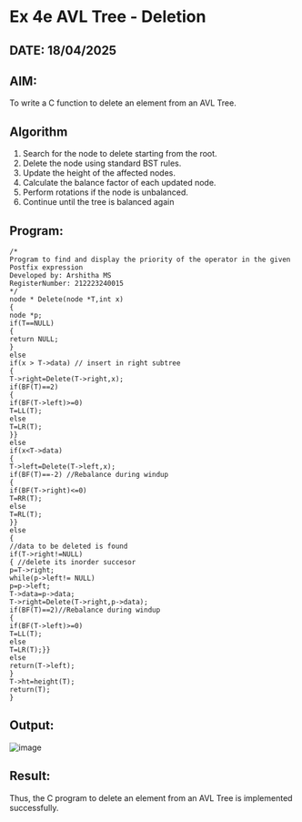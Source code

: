 # Ex 4e AVL Tree - Deletion
## DATE: 18/04/2025
## AIM:
To write a C function to delete an element from an AVL Tree.
## Algorithm
1. Search for the node to delete starting from the root.
2. Delete the node using standard BST rules.
3. Update the height of the affected nodes.
4. Calculate the balance factor of each updated node.
5. Perform rotations if the node is unbalanced.
6. Continue until the tree is balanced again
## Program:
```
/*
Program to find and display the priority of the operator in the given Postfix expression
Developed by: Arshitha MS
RegisterNumber: 212223240015 
*/
node * Delete(node *T,int x)
{
node *p;
if(T==NULL)
{
return NULL;
}
else
if(x > T->data) // insert in right subtree
{
T->right=Delete(T->right,x);
if(BF(T)==2)
{
if(BF(T->left)>=0)
T=LL(T);
else
T=LR(T);
}}
else
if(x<T->data)
{
T->left=Delete(T->left,x);
if(BF(T)==-2) //Rebalance during windup
{
if(BF(T->right)<=0)
T=RR(T);
else
T=RL(T);
}}
else
{
//data to be deleted is found
if(T->right!=NULL)
{ //delete its inorder succesor
p=T->right;
while(p->left!= NULL)
p=p->left;
T->data=p->data;
T->right=Delete(T->right,p->data);
if(BF(T)==2)//Rebalance during windup
{
if(BF(T->left)>=0)
T=LL(T);
else
T=LR(T);}}
else
return(T->left);
}
T->ht=height(T);
return(T);
}

```

## Output:
![image](https://github.com/user-attachments/assets/d7dea1a6-ee39-446d-b261-0cae17387bd7)



## Result:
Thus, the C program to delete an element from an AVL Tree is implemented successfully.

